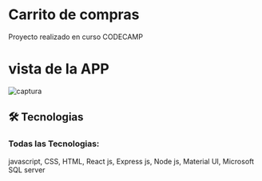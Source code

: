 # Carrito de compras

Proyecto realizado en curso CODECAMP
# vista de la APP
![captura]([public/screenshots/vistaP](https://github.com/SEdwinFBI/carrito-compras-CODECAMP/blob/main/public/screenshots/vistaP.png))
## 🛠 Tecnologias

### Todas las Tecnologias: 
javascript, CSS, HTML, React js, Express js, Node js, Material UI, Microsoft SQL server


